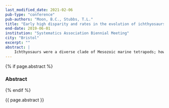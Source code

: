 ```yaml
---
last_modified_date: 2021-02-06
pub-type: "conference"
pub-authors: "Moon, B.C., Stubbs, T.L."
title: "Early high disparity and rates in the evolution of ichthyosaurs (Reptilia: Diapsida)"
end-date: 2019-06-01
institution: "Systematics Association Biennial Meeting"
city: "Bristol"
excerpt: ""
abstract: |
    Ichthyosaurs were a diverse clade of Mesozoic marine tetrapods; however, the evolution of the group has been understudied. Previous work shows an evolutionary bottleneck across the Triassic–Jurassic boundary, based only on a subset of genera. Here, we present a macroevolutionary analysis of ichthyosaurs using a recently published species‐level dataset. We use an established disparity work‐flow to explore evolutionary rates of discrete skeletal and continuous characters related to body size. Reduction of disparity across the Triassic–Jurassic boundary is less than previously thought, followed by a long‐term decrease. Post‐Triassic ichthyosaurs notably occupy different morphospace compared to Triassic ichthyosaurs, supporting a substantial turnover; however, resolution and preservation is insufficient to be certain on the timing and length of this. Magnitude of early high disparity is dependent on resolution but is accompanied by high initial rates of evolution in discrete characters and in body and skull size predominantly in the Early–Middle Triassic; these trends are agnostic of the time‐scaling used. Our results evidence rapid shifts in morphology associated with changes in ecology early in ichthyosaur evolution, followed by relative stasis as taxa specialize within their niches. They also build the framework for future investigations of the marine incursions of major tetrapod clades.
---
```


{% if page.abstract %}
### Abstract ###
{% endif %}

{{ page.abstract }}

